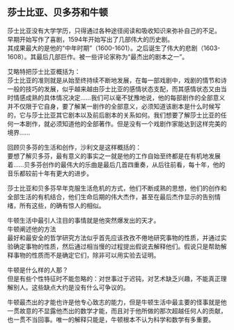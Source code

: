 ## 莎士比亚、贝多芬和牛顿

莎士比亚没有大学学历，只得通过各种途径阅读和吸收知识来弥补自己的不足。  
早期开始写作了喜剧，1594年开始写出了几部伟大的历史剧。  
其成果最大的是他的“中年时期”（1600-1601）。之后诞生了伟大的悲剧（1603-1608）。其最后几部巨作。被一些评论家称为“最杰出的剧本之一”。  

艾略特把莎士比亚概括为：  
  莎士比亚的准则就是从始至终持续不断地发展，在每一部戏剧中，戏剧的情节和诗一般的技巧的发展，似乎越来越由莎士比亚的感情状态支配，而其感情状态又由当时情感成熟的具体情况决定……我们可以毫不犹豫地说，他的每部剧作的全部意义并不仅限于它自身，要了解某一剧作的全部意义，必须知道该剧本是什么时候写的，它与莎士比亚其它剧本以及前后剧本的关系如何。我们想要了解莎士比亚的任何一本剧作，就必须知道他的全部著作。但是没有一个戏剧作家能达到这样完美的境界……

回顾贝多芬的生活和创作，沙利文是这样概括的：  
  要想了解贝多芬，最有意义的事实之一就是他的工作自始至终都是在有机地发展着……贝多芬创作的最伟大的乐曲是最后几首四重奏，从后往前看，每十年，他的音乐都较前十年有更大的进步。  

莎士比亚和贝多芬早年克服生活危机的方式，他们不断成熟的思想，他们的创作和全部生活的有机结合，他们生命后期的伟大杰作，甚至在最后杰作显示的告别情绪，所有这些，的确有惊人的相似。  

牛顿生活中最引人注目的事情就是他突然爆发出的天才。  
牛顿阐述他的方法  
  最好和最安全的哲学研究方法似乎首先应该孜孜不倦地研究事物的性质，并通过实验确定事物的性质，然后通过相当慢的过程提出假说去解释他们。假说只是帮助解释事物的性质而不是确定它们，除非可以用实验去证明。  

牛顿是什么样的人那？  
  但是有些个性特征时不能忽略的：对世事过于迟钝，对艺术缺乏兴趣，不能真正理解别人。这些缺点大约是没有什么可争议的。  

牛顿最杰出的才能也许是他专心致志的能力，但是牛顿生活中最主要的怪事就是他一贯故意的不显露他杰出的数学才能，而且对于他所做的那次超越任何人的贡献，也一贯不当回事。唯一的解释只能是，牛顿根本不认为科学和数学有多重要。  
